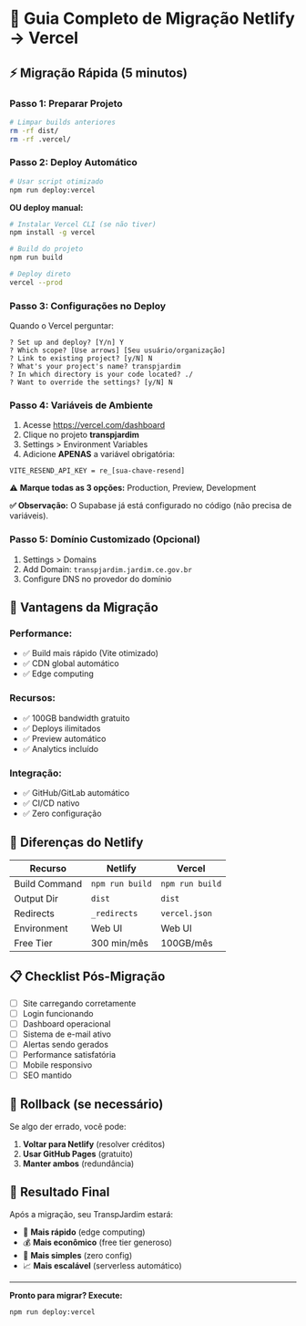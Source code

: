 # 🚀 Guia Completo de Migração Netlify → Vercel

## ⚡ Migração Rápida (5 minutos)

### **Passo 1: Preparar Projeto**
```bash
# Limpar builds anteriores
rm -rf dist/
rm -rf .vercel/
```

### **Passo 2: Deploy Automático**
```bash
# Usar script otimizado
npm run deploy:vercel
```

**OU deploy manual:**
```bash
# Instalar Vercel CLI (se não tiver)
npm install -g vercel

# Build do projeto
npm run build

# Deploy direto
vercel --prod
```

### **Passo 3: Configurações no Deploy**
Quando o Vercel perguntar:

```
? Set up and deploy? [Y/n] Y
? Which scope? [Use arrows] [Seu usuário/organização]
? Link to existing project? [y/N] N
? What's your project's name? transpjardim
? In which directory is your code located? ./
? Want to override the settings? [y/N] N
```

### **Passo 4: Variáveis de Ambiente**
1. Acesse https://vercel.com/dashboard
2. Clique no projeto **transpjardim**
3. Settings > Environment Variables
4. Adicione **APENAS** a variável obrigatória:

```
VITE_RESEND_API_KEY = re_[sua-chave-resend]
```

⚠️ **Marque todas as 3 opções:** Production, Preview, Development

**✅ Observação:** O Supabase já está configurado no código (não precisa de variáveis).

### **Passo 5: Domínio Customizado (Opcional)**
1. Settings > Domains
2. Add Domain: `transpjardim.jardim.ce.gov.br`
3. Configure DNS no provedor do domínio

## 🎯 Vantagens da Migração

### **Performance:**
- ✅ Build mais rápido (Vite otimizado)
- ✅ CDN global automático
- ✅ Edge computing

### **Recursos:**
- ✅ 100GB bandwidth gratuito
- ✅ Deploys ilimitados
- ✅ Preview automático
- ✅ Analytics incluído

### **Integração:**
- ✅ GitHub/GitLab automático
- ✅ CI/CD nativo
- ✅ Zero configuração

## 🔧 Diferenças do Netlify

| Recurso | Netlify | Vercel |
|---------|---------|--------|
| Build Command | `npm run build` | `npm run build` |
| Output Dir | `dist` | `dist` |
| Redirects | `_redirects` | `vercel.json` |
| Environment | Web UI | Web UI |
| Free Tier | 300 min/mês | 100GB/mês |

## 📋 Checklist Pós-Migração

- [ ] Site carregando corretamente
- [ ] Login funcionando
- [ ] Dashboard operacional  
- [ ] Sistema de e-mail ativo
- [ ] Alertas sendo gerados
- [ ] Performance satisfatória
- [ ] Mobile responsivo
- [ ] SEO mantido

## 🚨 Rollback (se necessário)

Se algo der errado, você pode:

1. **Voltar para Netlify** (resolver créditos)
2. **Usar GitHub Pages** (gratuito)
3. **Manter ambos** (redundância)

## 🎉 Resultado Final

Após a migração, seu TranspJardim estará:
- 🚀 **Mais rápido** (edge computing)
- 💰 **Mais econômico** (free tier generoso)
- 🔧 **Mais simples** (zero config)
- 📈 **Mais escalável** (serverless automático)

---

**Pronto para migrar? Execute:**
```bash
npm run deploy:vercel
```